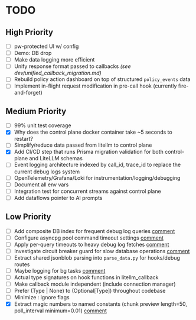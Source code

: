 # TODO

## High Priority

- [ ] pw-protected UI w/ config
- [ ] Demo: DB drop
- [ ] Make data logging more efficient
- [ ] Unify response format passed to callbacks *(see dev/unified_callback_migration.md)*
- [ ] Rebuild policy action dashboard on top of structured `policy_events` data
- [ ] Implement in-flight request modification in pre-call hook (currently fire-and-forget)

## Medium Priority

- [ ] 99% unit test coverage
- [x] Why does the control plane docker container take ~5 seconds to restart?
- [ ] Simplify/reduce data passed from litellm to control plane
- [x] Add CI/CD step that runs Prisma migration validation for both control-plane and LiteLLM schemas
- [ ] Event logging architecture indexed by call_id, trace_id to replace the current debug logs system
- [ ] OpenTelemetry/Grafana/Loki for instrumentation/logging/debugging
- [ ] Document all env vars
- [ ] Integration test for concurrent streams against control plane
- [ ] Add dataflows pointer to AI prompts

## Low Priority

- [ ] Add composite DB index for frequent debug log queries [comment](https://github.com/LuthienResearch/luthien-proxy/pull/13#issuecomment-3321937242)
- [ ] Configure asyncpg pool command timeout settings [comment](https://github.com/LuthienResearch/luthien-proxy/pull/13#issuecomment-3321937242)
- [ ] Apply per-query timeouts to heavy debug log fetches [comment](https://github.com/LuthienResearch/luthien-proxy/pull/13#issuecomment-3321937242)
- [ ] Investigate circuit breaker guard for slow database operations [comment](https://github.com/LuthienResearch/luthien-proxy/pull/13#issuecomment-3321937242)
- [ ] Extract shared jsonblob parsing into `parse_data.py` for hooks/debug routes
- [ ] Maybe logging for bg tasks [comment](https://github.com/LuthienResearch/luthien-proxy/pull/13#issuecomment-3321954052)
- [ ] Actual type signatures on hook functions in litellm_callback
- [ ] Make callback module independent (include connection manager)
- [ ] Prefer (Type | None) to (Optional\[Type\]) throughout codebase
- [ ] Minimize :  ignore flags
- [x] Extract magic numbers to named constants (chunk preview length=50, poll_interval minimum=0.01) [comment](https://github.com/LuthienResearch/luthien-proxy/pull/28#issuecomment-MULTIPLE)
